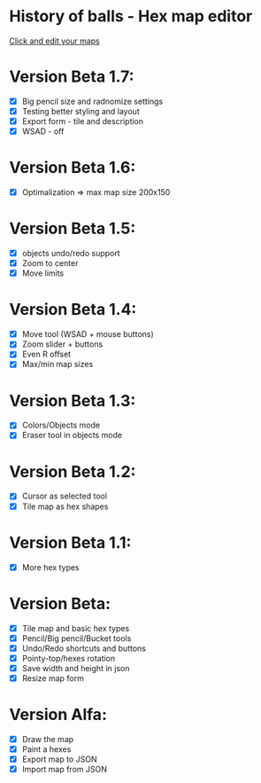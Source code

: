 # History of balls - Hex map editor
[Click and edit your maps](https://luki20091.github.io/Hex-map-editor/)

# Version Beta 1.7:
- [x] Big pencil size and radnomize settings
- [x] Testing better styling and layout
- [x] Export form - tile and description
- [x] WSAD - off

# Version Beta 1.6:
- [x] Optimalization => max map size 200x150

# Version Beta 1.5:
- [x] objects undo/redo support
- [x] Zoom to center
- [x] Move limits

# Version Beta 1.4:
- [x] Move tool (WSAD + mouse buttons)
- [x] Zoom slider + buttons
- [x] Even R offset
- [x] Max/min map sizes
      
# Version Beta 1.3:
- [x] Colors/Objects mode
- [x] Eraser tool in objects mode
      
# Version Beta 1.2:
- [x] Cursor as selected tool
- [x] Tile map as hex shapes

# Version Beta 1.1:
- [x] More hex types

# Version Beta:
- [x] Tile map and basic hex types
- [x] Pencil/Big pencil/Bucket tools
- [x] Undo/Redo shortcuts and buttons
- [x] Pointy-top/hexes rotation
- [x] Save width and height in json
- [x] Resize map form

# Version Alfa:
- [x] Draw the map
- [x] Paint a hexes
- [x] Export map to JSON
- [x] Import map from JSON
